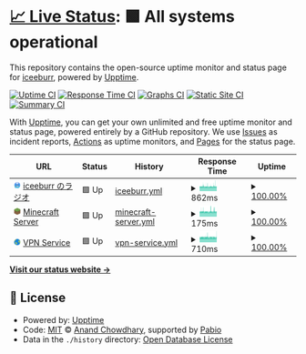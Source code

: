 # [📈 Live Status](https://status.iceeburr.dev): <!--live status--> **🟩 All systems operational**

This repository contains the open-source uptime monitor and status page for [iceeburr](https://iceeburr.dev), powered by [Upptime](https://github.com/upptime/upptime).

[![Uptime CI](https://github.com/iceeburr/uptime-monitor/workflows/Uptime%20CI/badge.svg)](https://github.com/iceeburr/uptime-monitor/actions?query=workflow%3A%22Uptime+CI%22)
[![Response Time CI](https://github.com/iceeburr/uptime-monitor/workflows/Response%20Time%20CI/badge.svg)](https://github.com/iceeburr/uptime-monitor/actions?query=workflow%3A%22Response+Time+CI%22)
[![Graphs CI](https://github.com/iceeburr/uptime-monitor/workflows/Graphs%20CI/badge.svg)](https://github.com/iceeburr/uptime-monitor/actions?query=workflow%3A%22Graphs+CI%22)
[![Static Site CI](https://github.com/iceeburr/uptime-monitor/workflows/Static%20Site%20CI/badge.svg)](https://github.com/iceeburr/uptime-monitor/actions?query=workflow%3A%22Static+Site+CI%22)
[![Summary CI](https://github.com/iceeburr/uptime-monitor/workflows/Summary%20CI/badge.svg)](https://github.com/iceeburr/uptime-monitor/actions?query=workflow%3A%22Summary+CI%22)

With [Upptime](https://upptime.js.org), you can get your own unlimited and free uptime monitor and status page, powered entirely by a GitHub repository. We use [Issues](https://github.com/iceeburr/uptime-monitor/issues) as incident reports, [Actions](https://github.com/iceeburr/uptime-monitor/actions) as uptime monitors, and [Pages](https://status.iceeburr.dev) for the status page.

<!--start: status pages-->
<!-- This summary is generated by Upptime (https://github.com/upptime/upptime) -->
<!-- Do not edit this manually, your changes will be overwritten -->
<!-- prettier-ignore -->
| URL | Status | History | Response Time | Uptime |
| --- | ------ | ------- | ------------- | ------ |
| <img alt="" src="https://raw.githubusercontent.com/iceeburr/uptime-monitor/refs/heads/master/assets/favicon.png" height="13"> [iceeburr のラジオ](https://iceeburr.dev/api/status) | 🟩 Up | [iceeburr.yml](https://github.com/iceeburr/uptime-monitor/commits/HEAD/history/iceeburr.yml) | <details><summary><img alt="Response time graph" src="./graphs/iceeburr/response-time-week.png" height="20"> 862ms</summary><br><a href="https://status.iceeburr.dev/history/iceeburr"><img alt="Response time 862" src="https://img.shields.io/endpoint?url=https%3A%2F%2Fraw.githubusercontent.com%2Ficeeburr%2Fuptime-monitor%2FHEAD%2Fapi%2Ficeeburr%2Fresponse-time.json"></a><br><a href="https://status.iceeburr.dev/history/iceeburr"><img alt="24-hour response time 883" src="https://img.shields.io/endpoint?url=https%3A%2F%2Fraw.githubusercontent.com%2Ficeeburr%2Fuptime-monitor%2FHEAD%2Fapi%2Ficeeburr%2Fresponse-time-day.json"></a><br><a href="https://status.iceeburr.dev/history/iceeburr"><img alt="7-day response time 862" src="https://img.shields.io/endpoint?url=https%3A%2F%2Fraw.githubusercontent.com%2Ficeeburr%2Fuptime-monitor%2FHEAD%2Fapi%2Ficeeburr%2Fresponse-time-week.json"></a><br><a href="https://status.iceeburr.dev/history/iceeburr"><img alt="30-day response time 862" src="https://img.shields.io/endpoint?url=https%3A%2F%2Fraw.githubusercontent.com%2Ficeeburr%2Fuptime-monitor%2FHEAD%2Fapi%2Ficeeburr%2Fresponse-time-month.json"></a><br><a href="https://status.iceeburr.dev/history/iceeburr"><img alt="1-year response time 862" src="https://img.shields.io/endpoint?url=https%3A%2F%2Fraw.githubusercontent.com%2Ficeeburr%2Fuptime-monitor%2FHEAD%2Fapi%2Ficeeburr%2Fresponse-time-year.json"></a></details> | <details><summary><a href="https://status.iceeburr.dev/history/iceeburr">100.00%</a></summary><a href="https://status.iceeburr.dev/history/iceeburr"><img alt="All-time uptime 100.00%" src="https://img.shields.io/endpoint?url=https%3A%2F%2Fraw.githubusercontent.com%2Ficeeburr%2Fuptime-monitor%2FHEAD%2Fapi%2Ficeeburr%2Fuptime.json"></a><br><a href="https://status.iceeburr.dev/history/iceeburr"><img alt="24-hour uptime 100.00%" src="https://img.shields.io/endpoint?url=https%3A%2F%2Fraw.githubusercontent.com%2Ficeeburr%2Fuptime-monitor%2FHEAD%2Fapi%2Ficeeburr%2Fuptime-day.json"></a><br><a href="https://status.iceeburr.dev/history/iceeburr"><img alt="7-day uptime 100.00%" src="https://img.shields.io/endpoint?url=https%3A%2F%2Fraw.githubusercontent.com%2Ficeeburr%2Fuptime-monitor%2FHEAD%2Fapi%2Ficeeburr%2Fuptime-week.json"></a><br><a href="https://status.iceeburr.dev/history/iceeburr"><img alt="30-day uptime 100.00%" src="https://img.shields.io/endpoint?url=https%3A%2F%2Fraw.githubusercontent.com%2Ficeeburr%2Fuptime-monitor%2FHEAD%2Fapi%2Ficeeburr%2Fuptime-month.json"></a><br><a href="https://status.iceeburr.dev/history/iceeburr"><img alt="1-year uptime 100.00%" src="https://img.shields.io/endpoint?url=https%3A%2F%2Fraw.githubusercontent.com%2Ficeeburr%2Fuptime-monitor%2FHEAD%2Fapi%2Ficeeburr%2Fuptime-year.json"></a></details>
| <img alt="" src="https://raw.githubusercontent.com/iceeburr/uptime-monitor/refs/heads/master/assets/minecraft_favicon.png" height="13"> [Minecraft Server](play.iceeburr.dev) | 🟩 Up | [minecraft-server.yml](https://github.com/iceeburr/uptime-monitor/commits/HEAD/history/minecraft-server.yml) | <details><summary><img alt="Response time graph" src="./graphs/minecraft-server/response-time-week.png" height="20"> 175ms</summary><br><a href="https://status.iceeburr.dev/history/minecraft-server"><img alt="Response time 175" src="https://img.shields.io/endpoint?url=https%3A%2F%2Fraw.githubusercontent.com%2Ficeeburr%2Fuptime-monitor%2FHEAD%2Fapi%2Fminecraft-server%2Fresponse-time.json"></a><br><a href="https://status.iceeburr.dev/history/minecraft-server"><img alt="24-hour response time 176" src="https://img.shields.io/endpoint?url=https%3A%2F%2Fraw.githubusercontent.com%2Ficeeburr%2Fuptime-monitor%2FHEAD%2Fapi%2Fminecraft-server%2Fresponse-time-day.json"></a><br><a href="https://status.iceeburr.dev/history/minecraft-server"><img alt="7-day response time 175" src="https://img.shields.io/endpoint?url=https%3A%2F%2Fraw.githubusercontent.com%2Ficeeburr%2Fuptime-monitor%2FHEAD%2Fapi%2Fminecraft-server%2Fresponse-time-week.json"></a><br><a href="https://status.iceeburr.dev/history/minecraft-server"><img alt="30-day response time 175" src="https://img.shields.io/endpoint?url=https%3A%2F%2Fraw.githubusercontent.com%2Ficeeburr%2Fuptime-monitor%2FHEAD%2Fapi%2Fminecraft-server%2Fresponse-time-month.json"></a><br><a href="https://status.iceeburr.dev/history/minecraft-server"><img alt="1-year response time 175" src="https://img.shields.io/endpoint?url=https%3A%2F%2Fraw.githubusercontent.com%2Ficeeburr%2Fuptime-monitor%2FHEAD%2Fapi%2Fminecraft-server%2Fresponse-time-year.json"></a></details> | <details><summary><a href="https://status.iceeburr.dev/history/minecraft-server">100.00%</a></summary><a href="https://status.iceeburr.dev/history/minecraft-server"><img alt="All-time uptime 100.00%" src="https://img.shields.io/endpoint?url=https%3A%2F%2Fraw.githubusercontent.com%2Ficeeburr%2Fuptime-monitor%2FHEAD%2Fapi%2Fminecraft-server%2Fuptime.json"></a><br><a href="https://status.iceeburr.dev/history/minecraft-server"><img alt="24-hour uptime 100.00%" src="https://img.shields.io/endpoint?url=https%3A%2F%2Fraw.githubusercontent.com%2Ficeeburr%2Fuptime-monitor%2FHEAD%2Fapi%2Fminecraft-server%2Fuptime-day.json"></a><br><a href="https://status.iceeburr.dev/history/minecraft-server"><img alt="7-day uptime 100.00%" src="https://img.shields.io/endpoint?url=https%3A%2F%2Fraw.githubusercontent.com%2Ficeeburr%2Fuptime-monitor%2FHEAD%2Fapi%2Fminecraft-server%2Fuptime-week.json"></a><br><a href="https://status.iceeburr.dev/history/minecraft-server"><img alt="30-day uptime 100.00%" src="https://img.shields.io/endpoint?url=https%3A%2F%2Fraw.githubusercontent.com%2Ficeeburr%2Fuptime-monitor%2FHEAD%2Fapi%2Fminecraft-server%2Fuptime-month.json"></a><br><a href="https://status.iceeburr.dev/history/minecraft-server"><img alt="1-year uptime 100.00%" src="https://img.shields.io/endpoint?url=https%3A%2F%2Fraw.githubusercontent.com%2Ficeeburr%2Fuptime-monitor%2FHEAD%2Fapi%2Fminecraft-server%2Fuptime-year.json"></a></details>
| <img alt="" src="https://raw.githubusercontent.com/iceeburr/uptime-monitor/refs/heads/master/assets/vpn_favicon.png" height="13"> [VPN Service](https://veil.iceeburr.dev/) | 🟩 Up | [vpn-service.yml](https://github.com/iceeburr/uptime-monitor/commits/HEAD/history/vpn-service.yml) | <details><summary><img alt="Response time graph" src="./graphs/vpn-service/response-time-week.png" height="20"> 710ms</summary><br><a href="https://status.iceeburr.dev/history/vpn-service"><img alt="Response time 710" src="https://img.shields.io/endpoint?url=https%3A%2F%2Fraw.githubusercontent.com%2Ficeeburr%2Fuptime-monitor%2FHEAD%2Fapi%2Fvpn-service%2Fresponse-time.json"></a><br><a href="https://status.iceeburr.dev/history/vpn-service"><img alt="24-hour response time 700" src="https://img.shields.io/endpoint?url=https%3A%2F%2Fraw.githubusercontent.com%2Ficeeburr%2Fuptime-monitor%2FHEAD%2Fapi%2Fvpn-service%2Fresponse-time-day.json"></a><br><a href="https://status.iceeburr.dev/history/vpn-service"><img alt="7-day response time 710" src="https://img.shields.io/endpoint?url=https%3A%2F%2Fraw.githubusercontent.com%2Ficeeburr%2Fuptime-monitor%2FHEAD%2Fapi%2Fvpn-service%2Fresponse-time-week.json"></a><br><a href="https://status.iceeburr.dev/history/vpn-service"><img alt="30-day response time 710" src="https://img.shields.io/endpoint?url=https%3A%2F%2Fraw.githubusercontent.com%2Ficeeburr%2Fuptime-monitor%2FHEAD%2Fapi%2Fvpn-service%2Fresponse-time-month.json"></a><br><a href="https://status.iceeburr.dev/history/vpn-service"><img alt="1-year response time 710" src="https://img.shields.io/endpoint?url=https%3A%2F%2Fraw.githubusercontent.com%2Ficeeburr%2Fuptime-monitor%2FHEAD%2Fapi%2Fvpn-service%2Fresponse-time-year.json"></a></details> | <details><summary><a href="https://status.iceeburr.dev/history/vpn-service">100.00%</a></summary><a href="https://status.iceeburr.dev/history/vpn-service"><img alt="All-time uptime 100.00%" src="https://img.shields.io/endpoint?url=https%3A%2F%2Fraw.githubusercontent.com%2Ficeeburr%2Fuptime-monitor%2FHEAD%2Fapi%2Fvpn-service%2Fuptime.json"></a><br><a href="https://status.iceeburr.dev/history/vpn-service"><img alt="24-hour uptime 100.00%" src="https://img.shields.io/endpoint?url=https%3A%2F%2Fraw.githubusercontent.com%2Ficeeburr%2Fuptime-monitor%2FHEAD%2Fapi%2Fvpn-service%2Fuptime-day.json"></a><br><a href="https://status.iceeburr.dev/history/vpn-service"><img alt="7-day uptime 100.00%" src="https://img.shields.io/endpoint?url=https%3A%2F%2Fraw.githubusercontent.com%2Ficeeburr%2Fuptime-monitor%2FHEAD%2Fapi%2Fvpn-service%2Fuptime-week.json"></a><br><a href="https://status.iceeburr.dev/history/vpn-service"><img alt="30-day uptime 100.00%" src="https://img.shields.io/endpoint?url=https%3A%2F%2Fraw.githubusercontent.com%2Ficeeburr%2Fuptime-monitor%2FHEAD%2Fapi%2Fvpn-service%2Fuptime-month.json"></a><br><a href="https://status.iceeburr.dev/history/vpn-service"><img alt="1-year uptime 100.00%" src="https://img.shields.io/endpoint?url=https%3A%2F%2Fraw.githubusercontent.com%2Ficeeburr%2Fuptime-monitor%2FHEAD%2Fapi%2Fvpn-service%2Fuptime-year.json"></a></details>

<!--end: status pages-->

[**Visit our status website →**](https://status.iceeburr.dev)

## 📄 License

- Powered by: [Upptime](https://github.com/upptime/upptime)
- Code: [MIT](./LICENSE) © [Anand Chowdhary](https://anandchowdhary.com), supported by [Pabio](https://pabio.com)
- Data in the `./history` directory: [Open Database License](https://opendatacommons.org/licenses/odbl/1-0/)

